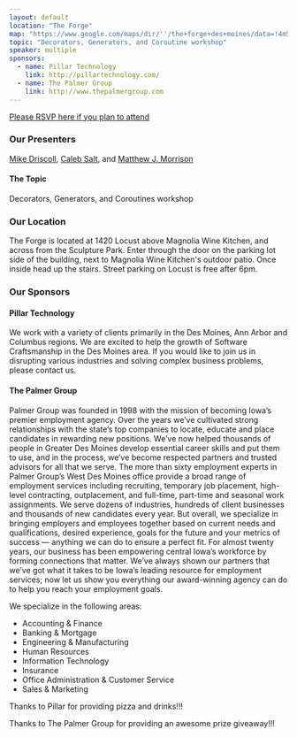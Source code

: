 ```yaml
---
layout: default
location: "The Forge"
map: "https://www.google.com/maps/dir/''/the+forge+des+moines/data=!4m5!4m4!1m0!1m2!1m1!1s0x87ee991d8dca415f:0x84112296254b6c27?sa=X&ved=0ahUKEwjZyL6P2MrRAhVk7IMKHbjFA6wQ9RcIeDAL"
topic: "Decorators, Generators, and Coroutine workshop"
speaker: multiple
sponsors:
  - name: Pillar Technology
    link: http://pillartechnology.com/
  - name: The Palmer Group
    link: http://www.thepalmergroup.com
---
```


[Please RSVP here if you plan to attend](https://www.eventbrite.com/e/pyowa-tickets-35977502679)

### Our Presenters

[Mike Driscoll](https://twitter.com/mousevspython), [Caleb Salt](https://twitter.com/voidnologo), and [Matthew J. Morrison](https://twitter.com/mattjmorrison)

#### The Topic

Decorators, Generators, and Coroutines workshop

### Our Location

The Forge is located at 1420 Locust above Magnolia Wine Kitchen, and across from the Sculpture Park. Enter through the door on the parking lot side of the building, next to Magnolia Wine Kitchen's outdoor patio. Once inside head up the stairs. Street parking on Locust is free after 6pm.


### Our Sponsors

#### Pillar Technology

We work with a variety of clients primarily in the Des Moines, Ann Arbor and Columbus regions. We are excited to help the growth of Software Craftsmanship in the Des Moines area. If you would like to join us in disrupting various industries and solving complex business problems, please contact us.


#### The Palmer Group

Palmer Group was founded in 1998 with the mission of becoming Iowa’s premier employment agency. Over the years we’ve cultivated strong relationships with the state’s top companies to locate, educate and place candidates in rewarding new positions. We’ve now helped thousands of people in Greater Des Moines develop essential career skills and put them to use, and in the process, we’ve become respected partners and trusted advisors for all that we serve.
The more than sixty employment experts in Palmer Group’s West Des Moines office provide a broad range of employment services including recruiting, temporary job placement, high-level contracting, outplacement, and full-time, part-time and seasonal work assignments. We serve dozens of industries, hundreds of client businesses and thousands of new candidates every year. But overall, we specialize in bringing employers and employees together based on current needs and qualifications, desired experience, goals for the future and your metrics of success — anything we can do to ensure a perfect fit.
For almost twenty years, our business has been empowering central Iowa’s workforce by forming connections that matter. We’ve always shown our partners that we’ve got what it takes to be Iowa’s leading resource for employment services; now let us show you everything our award-winning agency can do to help you reach your employment goals.

We specialize in the following areas:

  - Accounting & Finance
  - Banking & Mortgage
  - Engineering & Manufacturing
  - Human Resources
  - Information Technology
  - Insurance
  - Office Administration & Customer Service
  - Sales & Marketing


Thanks to Pillar for providing pizza and drinks!!!

Thanks to The Palmer Group for providing an awesome prize giveaway!!!
